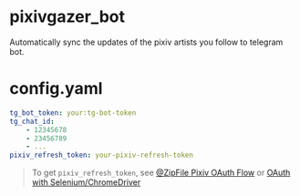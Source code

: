 # pixivgazer_bot

Automatically sync the updates of the pixiv artists you follow to telegram bot.

# config.yaml

```yaml
tg_bot_token: your:tg-bot-token
tg_chat_id: 
    - 12345678
    - 23456789
    - ...
pixiv_refresh_token: your-pixiv-refresh-token
```

> To get `pixiv_refresh_token`, see [@ZipFile Pixiv OAuth Flow](https://gist.github.com/ZipFile/c9ebedb224406f4f11845ab700124362) or [OAuth with Selenium/ChromeDriver]( https://gist.github.com/upbit/6edda27cb1644e94183291109b8a5fde)
